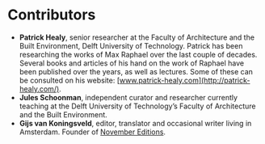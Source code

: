 # Contributors

* **Patrick Healy**, senior researcher at the Faculty of Architecture and the Built Environment, Delft University of Technology. Patrick has been researching the works of Max Raphael over the last couple of decades. Several books and articles of his hand on the work of Raphael have been published over the years, as well as lectures. Some of these can be consulted on his website: [www.patrick-healy.com](http://patrick-healy.com/).
* **Jules Schoonman**, independent curator and researcher currently teaching at the Delft University of Technology’s Faculty of Architecture and the Built Environment.
* **Gijs van Koningsveld**, editor, translator and occasional writer living in Amsterdam. Founder of [November Editions](http://novembereditions.com/).



